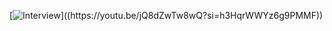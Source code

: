
[![Interview ](https://img.youtube.com/vi/YOUTUBE_VI...)]((https://youtu.be/jQ8dZwTw8wQ?si=h3HqrWWYz6g9PMMF))
